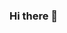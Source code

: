 ### Hi there 👋

<!--
**HTLi7/HTLi7** is a ✨ _special_ ✨ repository because its `README.md` (this file) appears on your GitHub profile.

Here are some ideas to get you started:

- 🔭 I’m currently working on ...
- 🌱 I’m currently learning Data Science
- 👯 I’m looking to collaborate on ...
- 🤔 I’m looking for help with ...
- 💬 Ask me about ...
- 📫 How to reach me: hongtaolee@hotmail.com
- 😄 Pronouns: ...
- ⚡ Fun fact: ...
-->
